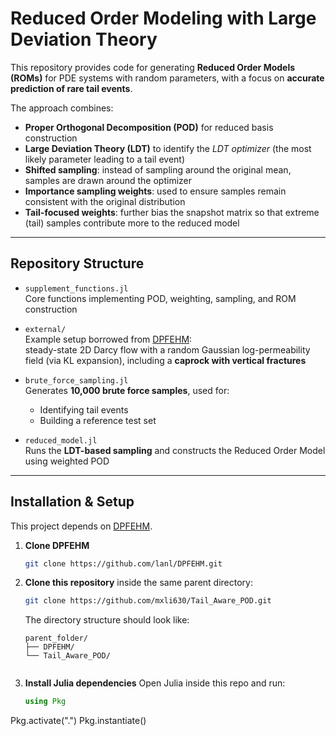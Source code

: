 # Reduced Order Modeling with Large Deviation Theory

This repository provides code for generating **Reduced Order Models (ROMs)** for PDE systems with random parameters, with a focus on **accurate prediction of rare tail events**.  

The approach combines:
- **Proper Orthogonal Decomposition (POD)** for reduced basis construction  
- **Large Deviation Theory (LDT)** to identify the *LDT optimizer* (the most likely parameter leading to a tail event)  
- **Shifted sampling**: instead of sampling around the original mean, samples are drawn around the optimizer  
- **Importance sampling weights**: used to ensure samples remain consistent with the original distribution  
- **Tail-focused weights**: further bias the snapshot matrix so that extreme (tail) samples contribute more to the reduced model  

---

## Repository Structure

- `supplement_functions.jl`  
  Core functions implementing POD, weighting, sampling, and ROM construction  

- `external/`  
  Example setup borrowed from [DPFEHM](https://github.com/lanl/DPFEHM):  
  steady-state 2D Darcy flow with a random Gaussian log-permeability field (via KL expansion), including a **caprock with vertical fractures**  

- `brute_force_sampling.jl`  
  Generates **10,000 brute force samples**, used for:  
  - Identifying tail events  
  - Building a reference test set  

- `reduced_model.jl`  
  Runs the **LDT-based sampling** and constructs the Reduced Order Model using weighted POD  

---

## Installation & Setup

This project depends on [DPFEHM](https://github.com/lanl/DPFEHM).  

1. **Clone DPFEHM**  
   ```bash
   git clone https://github.com/lanl/DPFEHM.git
2. **Clone this repository** inside the same parent directory:
   ```bash
   git clone https://github.com/mxli630/Tail_Aware_POD.git
   ```

   The directory structure should look like:
   ```
   parent_folder/
   ├── DPFEHM/
   └── Tail_Aware_POD/


4. **Install Julia dependencies**
   Open Julia inside this repo and run:
   ```julia
   using Pkg
  Pkg.activate(".")
  Pkg.instantiate()
  ```
